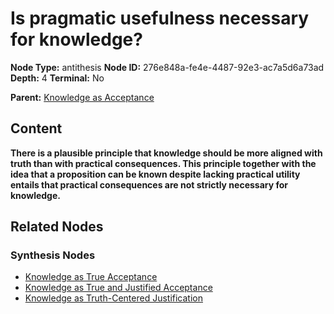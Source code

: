 # Is pragmatic usefulness necessary for knowledge?

**Node Type:** antithesis
**Node ID:** 276e848a-fe4e-4487-92e3-ac7a5d6a73ad
**Depth:** 4
**Terminal:** No

**Parent:** [Knowledge as Acceptance](knowledge-as-acceptance-synthesis-60b939e7-5224-44e7-936f-0c6e607977f3.md)

## Content

**There is a plausible principle that knowledge should be more aligned with truth than with practical consequences. This principle together with the idea that a proposition can be known despite lacking practical utility entails that practical consequences are not strictly necessary for knowledge.**

## Related Nodes

### Synthesis Nodes

- [Knowledge as True Acceptance](knowledge-as-true-acceptance-synthesis-b045c5a5-5706-4de5-9f1e-b11a74511034.md)
- [Knowledge as True and Justified Acceptance](knowledge-as-true-and-justified-acceptance-synthesis-36e278bf-ec7a-4b24-8515-08f5d423eb3a.md)
- [Knowledge as Truth-Centered Justification](knowledge-as-truth-centered-justification-synthesis-37145137-9402-4b45-bb97-f2045389e621.md)
